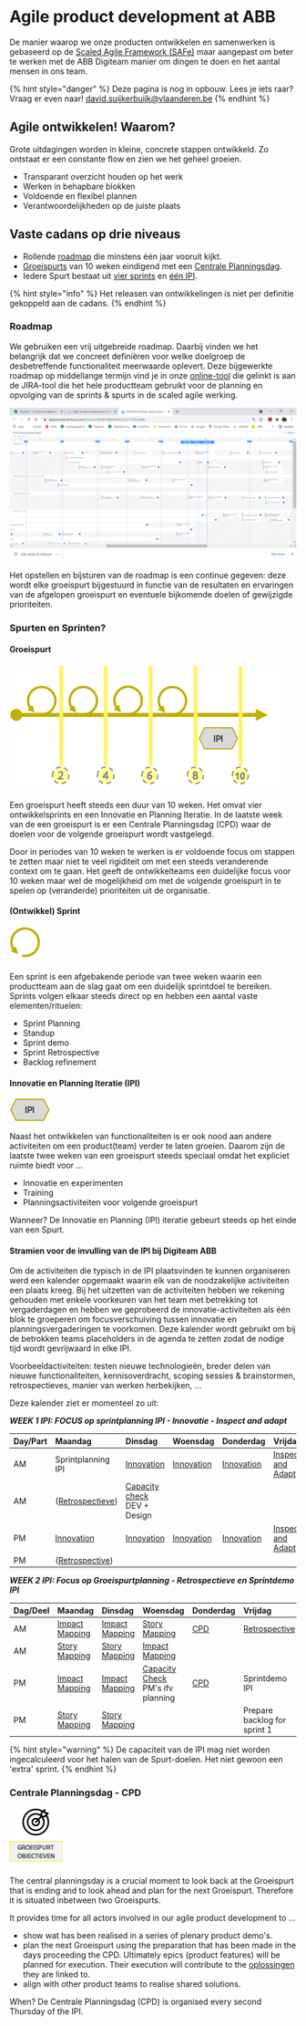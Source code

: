# Agile product development at ABB

De manier waarop we onze producten ontwikkelen en samenwerken is gebaseerd op de  [Scaled Agile Framework \(SAFe\)](https://www.scaledagileframework.com) maar aangepast om beter te werken met de ABB Digiteam manier om dingen te doen en het aantal mensen in ons team.

{% hint style="danger" %}
Deze pagina is nog in opbouw. Lees je iets raar? Vraag er even naar! [david.suijkerbuijk@vlaanderen.be](mailto:david.suijkerbuijk@vlaanderen.be)
{% endhint %}

## Agile ontwikkelen! Waarom?

Grote uitdagingen worden in kleine, concrete stappen ontwikkeld. Zo ontstaat er een constante flow en zien we het geheel groeien.

* Transparant overzicht houden op het werk 
* Werken in behapbare blokken
* Voldoende en flexibel plannen 
* Verantwoordelijkheden op de juiste plaats

## Vaste cadans op drie niveaus

* Rollende [roadmap](./#roadmap) die minstens één jaar vooruit kijkt. 
* [Groeispurts](./#groeispurt) van 10 weken eindigend met een [Centrale Planningsdag](./#centrale-planningsdag-cpd). 
* Iedere Spurt bestaat uit [vier sprints](./#development-sprint) en [één IPI](./#innovatie-en-planning-iteratie-ipi).

{% hint style="info" %}
Het releasen van ontwikkelingen is niet per definitie gekoppeld aan de cadans.
{% endhint %}

### Roadmap


We gebruiken een vrij uitgebreide roadmap. Daarbij vinden we het belangrijk dat we concreet definiëren voor welke doelgroep de desbetreffende functionaliteit meerwaarde oplevert. Deze bijgewerkte roadmap op middellange termijn vind je in onze [online-tool](https://digiteamabb.airfocus.com/share/e10b08ccff8cb4548c5c5c7525caf368) die gelinkt is aan de JIRA-tool die het hele productteam gebruikt voor de planning en opvolging van de sprints & spurts in de scaled agile werking.

![](../../.gitbook/assets/image%20%2812%29.png)

Het opstellen en bijsturen van de roadmap is een continue gegeven: deze wordt elke groeispurt bijgestuurd in functie van de resultaten en ervaringen van de afgelopen groeispurt en eventuele bijkomende doelen of gewijzigde prioriteiten.

### Spurten en Sprinten?

#### Groeispurt

![](../../.gitbook/assets/sprint+ipi.png)

Een groeispurt heeft steeds een duur van 10 weken. Het omvat vier ontwikkelsprints en een Innovatie en Planning Iteratie. In de laatste week van de een groeispurt is er een Centrale Planningsdag \(CPD\) waar de doelen voor de volgende groeispurt wordt vastgelegd.

Door in periodes van 10 weken te werken is er voldoende focus om stappen te zetten maar niet te veel rigiditeit om met een steeds veranderende context om te gaan. Het geeft de ontwikkelteams een duidelijke focus voor 10 weken maar wel de mogelijkheid om met de volgende groeispurt in te spelen op \(veranderde\) prioriteiten uit de organisatie. 

#### \(Ontwikkel\) Sprint

![](../../.gitbook/assets/sprint.png)

Een sprint is een afgebakende periode van twee weken waarin een productteam aan de slag gaat om een duidelijk sprintdoel te bereiken. Sprints volgen elkaar steeds direct op en hebben een aantal vaste elementen/rituelen: 

* Sprint Planning
* Standup
* Sprint demo 
* Sprint Retrospective
* Backlog refinement

#### Innovatie en Planning Iteratie \(IPI\)

![](../../.gitbook/assets/ipi.png)

Naast het ontwikkelen van functionaliteiten is er ook nood aan andere activiteiten om een product\(team\) verder te laten groeien. Daarom zijn de laatste twee weken van een groeispurt steeds speciaal omdat het expliciet ruimte biedt voor ... 

* Innovatie en experimenten 
* Training 
* Planningsactiviteiten voor volgende groeispurt

Wanneer? De Innovatie en Planning \(IPI\) iteratie gebeurt steeds op het einde van een Spurt.

#### Stramien voor de invulling van de IPI bij Digiteam ABB

Om de activiteiten die typisch in de IPI plaatsvinden te kunnen organiseren werd een kalender opgemaakt waarin elk van de noodzakelijke activiteiten een plaats kreeg.  Bij het uitzetten van de activiteiten hebben we rekening gehouden met enkele voorkeuren van het team met betrekking tot vergaderdagen en hebben we geprobeerd de innovatie-activiteiten als één blok te groeperen om focusverschuiving tussen innovatie en planningsvergaderingen te voorkomen. Deze kalender wordt gebruikt om bij de betrokken teams placeholders in de agenda te zetten zodat de nodige tijd wordt gevrijwaard in elke IPI.

Voorbeeldactiviteiten: testen nieuwe technologieën, breder delen van nieuwe functionaliteiten, kennisoverdracht, scoping sessies & brainstormen, retrospectieves, manier van werken herbekijken, ...

Deze kalender ziet er momenteel zo uit: 

_**WEEK 1 IPI: FOCUS op sprintplanning IPI - Innovatie - Inspect and adapt**_

| Day/Part | Maandag | Dinsdag | Woensdag | Donderdag | Vrijdag |
| :--- | :--- | :--- | :--- | :--- | :--- |
| AM | Sprintplanning IPI | [Innovation](innovation.md) | [Innovation](innovation.md) | [Innovation](innovation.md) | [Inspect and Adapt](inspect-and-adapt.md) |
| AM | \([Retrospectieve](retrospective.md)\) | [Capacity check](capacity-check.md) DEV + Design |  |  |  |
| PM | [Innovation](innovation.md) | [Innovation](innovation.md) | [Innovation](innovation.md) | [Innovation](innovation.md) | [Inspect and Adapt](inspect-and-adapt.md) |
| PM | \([Retrospective](retrospective.md)\) |  |  |  |  |

_**WEEK 2 IPI: Focus op Groeispurtplanning - Retrospectieve en Sprintdemo IPI**_

| Dag/Deel | Maandag | Dinsdag | Woensdag | Donderdag | Vrijdag |
| :--- | :--- | :--- | :--- | :--- | :--- |
| AM | [Impact Mapping](impact-mapping.md) | [Impact Mapping](impact-mapping.md) | [Story Mapping](story-mapping.md) | [CPD](./#centrale-planningsdag-cpd) | [Retrospective](retrospective.md) |
| AM | [Story Mapping](story-mapping.md) | [Story Mapping](story-mapping.md) | [Impact Mapping](impact-mapping.md) |  |  |
| PM | [Impact Mapping](impact-mapping.md) | [Impact Mapping](impact-mapping.md) | [Capacity Check](capacity-check.md) PM's ifv planning | [CPD](./#centrale-planningsdag-cpd) | Sprintdemo IPI |
| PM | [Story Mapping](story-mapping.md) | [Story Mapping](story-mapping.md) |  |  | Prepare backlog for sprint 1 |

{% hint style="warning" %}
De capaciteit van de IPI mag niet worden ingecalculeerd voor het halen van de Spurt-doelen. Het niet gewoon een 'extra' sprint.
{% endhint %}

### Centrale Planningsdag - CPD

![](../../.gitbook/assets/cpd.png)

The central planningsday is a crucial moment to look back at the Groeispurt that is ending and to look ahead and plan for the next Groeispurt. Therefore it is situated inbetween two Groeispurts. 

It provides time for all actors involved in our agile product development to … 

* show wat has been realised in a series of plenary product demo's.
* plan the next Groeispurt using the preparation that has been made in the days proceeding the CPD. Ultimately epics \(product features\) will be planned for execution. Their execution will contribute to the  [oplossingen](../levensloop-van-een-oplossing.md#oplossingen-hoe) they are linked to.
* align with other product teams to realise shared solutions. 

When? De Centrale Planningsdag \(CPD\) is organised every second Thursday of the IPI.

